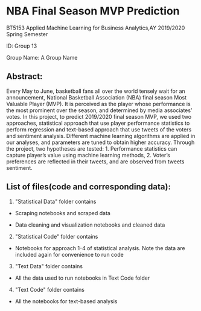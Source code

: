 # NBA Final Season MVP Prediction

BT5153 Applied Machine Learning for Business Analytics,AY 2019/2020 Spring Semester

ID: Group 13

Group Name: A Group Name

## Abstract: 
Every May to June, basketball fans all over the world tensely wait for an announcement, National Basketball Association (NBA) final season Most Valuable Player (MVP). It is perceived as the player whose performance is the most prominent over the season, and determined by media associates’ votes. In this project, to predict 2019/2020 final season MVP, we used two approaches, statistical approach that use player performance statistics to perform regression and text-based approach that use tweets of the voters and sentiment analysis. Different machine learning algorithms are applied in our analyses, and parameters are tuned to obtain higher accuracy. Through the project, two hypotheses are tested: 1. Performance statistics can capture player’s value using machine learning methods, 2. Voter’s preferences are reflected in their tweets, and are observed from tweets sentiment.

## List of files(code and corresponding data):

1. "Statistical Data" folder contains

* Scraping notebooks and scraped data

* Data cleaning and visualization notebooks and cleaned data

2. "Statistical Code" folder contains

* Notebooks for approach 1-4 of statistical analysis. Note the data are included again for convenience to run code

3. "Text Data" folder contains 

* All the data used to run notebooks in Text Code folder

4. "Text Code" folder contains 

* All the notebooks for text-based analysis


